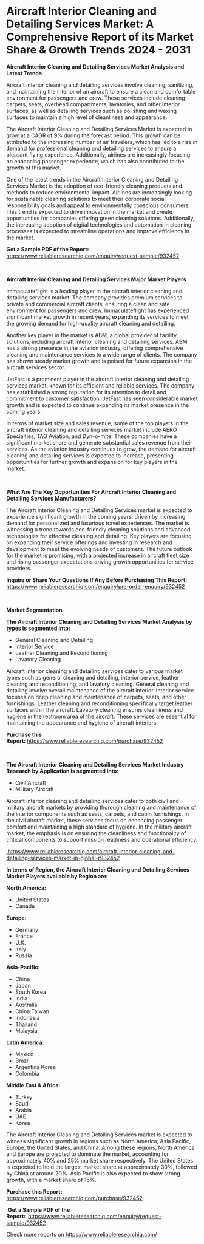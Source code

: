 <p><h1>Aircraft Interior Cleaning and Detailing Services Market: A Comprehensive Report of its Market Share & Growth Trends 2024 - 2031</h1></p><p><strong>Aircraft Interior Cleaning and Detailing Services Market Analysis and Latest Trends</strong></p>
<p><p>Aircraft interior cleaning and detailing services involve cleaning, sanitizing, and maintaining the interior of an aircraft to ensure a clean and comfortable environment for passengers and crew. These services include cleaning carpets, seats, overhead compartments, lavatories, and other interior surfaces, as well as detailing services such as polishing and waxing surfaces to maintain a high level of cleanliness and appearance.</p><p>The Aircraft Interior Cleaning and Detailing Services Market is expected to grow at a CAGR of 9% during the forecast period. This growth can be attributed to the increasing number of air travelers, which has led to a rise in demand for professional cleaning and detailing services to ensure a pleasant flying experience. Additionally, airlines are increasingly focusing on enhancing passenger experience, which has also contributed to the growth of this market.</p><p>One of the latest trends in the Aircraft Interior Cleaning and Detailing Services Market is the adoption of eco-friendly cleaning products and methods to reduce environmental impact. Airlines are increasingly looking for sustainable cleaning solutions to meet their corporate social responsibility goals and appeal to environmentally conscious consumers. This trend is expected to drive innovation in the market and create opportunities for companies offering green cleaning solutions. Additionally, the increasing adoption of digital technologies and automation in cleaning processes is expected to streamline operations and improve efficiency in the market.</p></p>
<p><strong>Get a Sample PDF of the Report:&nbsp;</strong> <a href="https://www.reliableresearchiq.com/enquiry/request-sample/932452">https://www.reliableresearchiq.com/enquiry/request-sample/932452</a></p>
<p>&nbsp;</p>
<p><strong>Aircraft Interior Cleaning and Detailing Services Major Market Players</strong></p>
<p><p>Immaculateflight is a leading player in the aircraft interior cleaning and detailing services market. The company provides premium services to private and commercial aircraft clients, ensuring a clean and safe environment for passengers and crew. Immaculateflight has experienced significant market growth in recent years, expanding its services to meet the growing demand for high-quality aircraft cleaning and detailing.</p><p>Another key player in the market is ABM, a global provider of facility solutions, including aircraft interior cleaning and detailing services. ABM has a strong presence in the aviation industry, offering comprehensive cleaning and maintenance services to a wide range of clients. The company has shown steady market growth and is poised for future expansion in the aircraft services sector.</p><p>JetFast is a prominent player in the aircraft interior cleaning and detailing services market, known for its efficient and reliable services. The company has established a strong reputation for its attention to detail and commitment to customer satisfaction. JetFast has seen considerable market growth and is expected to continue expanding its market presence in the coming years.</p><p>In terms of market size and sales revenue, some of the top players in the aircraft interior cleaning and detailing services market include AERO Specialties, TAG Aviation, and Dyn-o-mite. These companies have a significant market share and generate substantial sales revenue from their services. As the aviation industry continues to grow, the demand for aircraft cleaning and detailing services is expected to increase, presenting opportunities for further growth and expansion for key players in the market.</p></p>
<p>&nbsp;</p>
<p><strong>What Are The Key Opportunities For Aircraft Interior Cleaning and Detailing Services Manufacturers?</strong></p>
<p><p>The Aircraft Interior Cleaning and Detailing Services market is expected to experience significant growth in the coming years, driven by increasing demand for personalized and luxurious travel experiences. The market is witnessing a trend towards eco-friendly cleaning solutions and advanced technologies for effective cleaning and detailing. Key players are focusing on expanding their service offerings and investing in research and development to meet the evolving needs of customers. The future outlook for the market is promising, with a projected increase in aircraft fleet size and rising passenger expectations driving growth opportunities for service providers.</p></p>
<p><strong>Inquire or Share Your Questions If Any Before Purchasing This Report:</strong> <a href="https://www.reliableresearchiq.com/enquiry/pre-order-enquiry/932452">https://www.reliableresearchiq.com/enquiry/pre-order-enquiry/932452</a></p>
<p>&nbsp;</p>
<p><strong>Market Segmentation</strong></p>
<p><strong>The Aircraft Interior Cleaning and Detailing Services Market Analysis by types is segmented into:</strong></p>
<p><ul><li>General Cleaning and Detailing</li><li>Interior Service</li><li>Leather Cleaning and Reconditioning</li><li>Lavatory Cleaning</li></ul></p>
<p><p>Aircraft interior cleaning and detailing services cater to various market types such as general cleaning and detailing, interior service, leather cleaning and reconditioning, and lavatory cleaning. General cleaning and detailing involve overall maintenance of the aircraft interior. Interior service focuses on deep cleaning and maintenance of carpets, seats, and other furnishings. Leather cleaning and reconditioning specifically target leather surfaces within the aircraft. Lavatory cleaning ensures cleanliness and hygiene in the restroom area of the aircraft. These services are essential for maintaining the appearance and hygiene of aircraft interiors.</p></p>
<p><strong>Purchase this Report:&nbsp;</strong><a href="https://www.reliableresearchiq.com/purchase/932452">https://www.reliableresearchiq.com/purchase/932452</a></p>
<p>&nbsp;</p>
<p><strong>The Aircraft Interior Cleaning and Detailing Services Market Industry Research by Application is segmented into:</strong></p>
<p><ul><li>Civil Aircraft</li><li>Military Aircraft</li></ul></p>
<p><p>Aircraft interior cleaning and detailing services cater to both civil and military aircraft markets by providing thorough cleaning and maintenance of the interior components such as seats, carpets, and cabin furnishings. In the civil aircraft market, these services focus on enhancing passenger comfort and maintaining a high standard of hygiene. In the military aircraft market, the emphasis is on ensuring the cleanliness and functionality of critical components to support mission readiness and operational efficiency.</p></p>
<p><a href="https://www.reliableresearchiq.com/aircraft-interior-cleaning-and-detailing-services-market-in-global-r932452">&nbsp;https://www.reliableresearchiq.com/aircraft-interior-cleaning-and-detailing-services-market-in-global-r932452</a></p>
<p><strong>In terms of Region, the Aircraft Interior Cleaning and Detailing Services Market Players available by Region are:</strong></p>
<p>
    <p> <strong> North America: </strong>
        <ul>
            <li>United States</li>
            <li>Canada</li>
        </ul>
        </p> 
    <p> <strong> Europe: </strong>
        <ul>
            <li>Germany</li>
            <li>France</li>
            <li>U.K.</li>
            <li>Italy</li>
            <li>Russia</li>
        </ul>
        </p> 
    <p> <strong> Asia-Pacific: </strong>
        <ul>
            <li>China</li>
            <li>Japan</li>
            <li>South Korea</li>
            <li>India</li>
            <li>Australia</li>
            <li>China Taiwan</li>
            <li>Indonesia</li>
            <li>Thailand</li>
            <li>Malaysia</li>
        </ul>
        </p> 
    <p> <strong> Latin America: </strong>
        <ul>
            <li>Mexico</li>
            <li>Brazil</li>
            <li>Argentina Korea</li>
            <li>Colombia</li>
        </ul>
        </p> 
    <p> <strong> Middle East & Africa: </strong>
        <ul>
            <li>Turkey</li>
            <li>Saudi</li>
            <li>Arabia</li>
            <li>UAE</li>
            <li>Korea</li>
        </ul>
    </p>
    </p>
<p><p>The Aircraft Interior Cleaning and Detailing Services market is expected to witness significant growth in regions such as North America, Asia Pacific, Europe, the United States, and China. Among these regions, North America and Europe are projected to dominate the market, accounting for approximately 40% and 25% market share respectively. The United States is expected to hold the largest market share at approximately 30%, followed by China at around 20%. Asia Pacific is also expected to show strong growth, with a market share of 15%.</p></p>
<p><strong>Purchase this Report: </strong><a href="https://www.reliableresearchiq.com/purchase/932452">https://www.reliableresearchiq.com/purchase/932452</a></p>
<p>&nbsp;<strong>Get a Sample PDF of the Report:&nbsp;&nbsp;</strong><a href="https://www.reliableresearchiq.com/enquiry/request-sample/932452">https://www.reliableresearchiq.com/enquiry/request-sample/932452</a></p>
<p><strong></strong></p>
<p>Check more reports on <a href="https://www.reliableresearchiq.com/">https://www.reliableresearchiq.com/</a></p>
